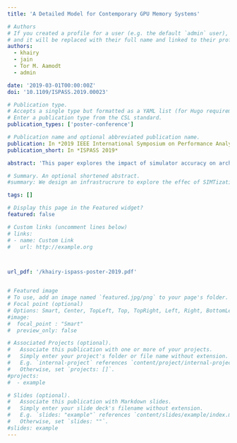 ```yaml
---
title: 'A Detailed Model for Contemporary GPU Memory Systems'

# Authors
# If you created a profile for a user (e.g. the default `admin` user), write the username (folder name) here
# and it will be replaced with their full name and linked to their profile.
authors:
  - khairy
  - jain
  - Tor M. Aamodt
  - admin

date: '2019-03-01T00:00:00Z'
doi: '10.1109/ISPASS.2019.00023'

# Publication type.
# Accepts a single type but formatted as a YAML list (for Hugo requirements).
# Enter a publication type from the CSL standard.
publication_types: ['poster-conference']

# Publication name and optional abbreviated publication name.
publication: In *2019 IEEE International Symposium on Performance Analysis of Systems and Software (ISPASS)*
publication_short: In *ISPASS 2019*

abstract: 'This paper explores the impact of simulator accuracy on architecture design decisions in the general-purpose graphics processing unit (GPGPU) space. We enhance the most popular publicly available GPU simulator, GPGPU-Sim, by performing a rigorous correlation of the simulator with a contemporary GPU. Our enhanced GPU model is able to describe the NVIDIA Volta architecture in sufficient detail to reduce error in memory system counters by as much as 66×. The reduced error in the memory system further reduces execution time error by 2.5×. To demonstrate the accuracy of our enhanced model against a real machine, we perform a counter-by-counter validation against an NVIDIA TITAN V Volta GPU, demonstrating the relative accuracy of the new simulator versus the previous model. We go on to demonstrate that the simpler model discounts the importance of advanced memory system designs such as out-of-order memory access scheduling. Our results demonstrate that it is important for the academic community to enhance the level of detail in architecture simulators as system complexity continues to grow.'

# Summary. An optional shortened abstract.
#summary: We design an infrastrucrure to explore the effec of SIMTization on arbitrary MIMD CPU binaries.

tags: []

# Display this page in the Featured widget?
featured: false

# Custom links (uncomment lines below)
# links:
# - name: Custom Link
#   url: http://example.org



url_pdf: '/khairy-ispass-poster-2019.pdf'


# Featured image
# To use, add an image named `featured.jpg/png` to your page's folder.
# Focal point (optional)
# Options: Smart, Center, TopLeft, Top, TopRight, Left, Right, BottomLeft, Bottom, BottomRight
#image:
#  focal_point : "Smart"
#  preview_only: false

# Associated Projects (optional).
#   Associate this publication with one or more of your projects.
#   Simply enter your project's folder or file name without extension.
#   E.g. `internal-project` references `content/project/internal-project/index.md`.
#   Otherwise, set `projects: []`.
#projects:
#  - example

# Slides (optional).
#   Associate this publication with Markdown slides.
#   Simply enter your slide deck's filename without extension.
#   E.g. `slides: "example"` references `content/slides/example/index.md`.
#   Otherwise, set `slides: ""`.
#slides: example
---
```

